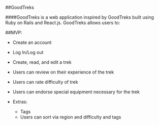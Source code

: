 ##GoodTreks

####GoodTreks is a web application inspired by GoodTreks built using Ruby on Rails and React.js. GoodTreks allows users to:

##MVP:
- Create an account
- Log In/Log out
- Create, read, and edit a trek
- Users can review on their experience of the trek
- Users can rate difficulty of trek
- Users can endorse special equipment necessary for the trek

- Extras:
  - Tags
  - Users can sort via region and difficulty and tags
